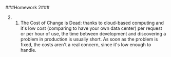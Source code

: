###Homework 2###

2. 
    1. The Cost of Change is Dead: thanks to cloud-based computing and it's low cost (comparing to have your own data center) per request or per hour of use, the time between development and discovering a problem in production is usually short. As soon as the problem is fixed, the costs aren't a real concern, since it's low enough to handle.